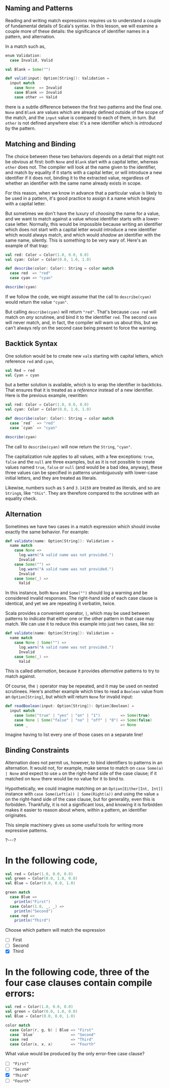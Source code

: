 ## Naming and Patterns

Reading and writing match expressions requires us to understand a couple of fundamental details of Scala's
syntax. In this lesson, we will examine a couple more of these details: the significance of identifier names in
a pattern, and alternation.

In a match such as,
```scala
enum Validation:
  case Invalid, Valid

val Blank = Some("")

def valid(input: Option[String]): Validation =
  input match
    case None  => Invalid
    case Blank => Invalid
    case other => Valid
```
there is a subtle difference between the first two patterns and the final one. `None` and `Blank` are values
which are already defined outside of the scope of the match, and the `input` value is compared to each of them,
in turn. But `other` is not defined anywhere else: it's a new identifier which is _introduced_ by the pattern.

## Matching and Binding

The choice between these two behaviors depends on a detail that might not be obvious at first: both `None` and
`Blank` start with a capital letter, whereas `other` does not. The compiler will look at the name given to the
identifier, and match by equality if it starts with a capital letter, or will introduce a new identifier if
it does not, binding it to the extracted value, regardless of whether an identifier with the same name already
exists in scope.

For this reason, when we know in advance that a particular value is likely to be used in a pattern, it's good
practice to assign it a name which begins with a capital letter.

But sometimes we don't have the luxury of _choosing_ the name for a value, and we want to match against a value
whose identifier starts with a lower-case letter. Normally, this would be impossible because writing an
identifier which does not start with a capital letter would introduce a new identifier which would always match,
and which would _shadow_ an identifier with the same name, silently. This is something to be very wary of.
Here's an example of that trap:

```scala
val red: Color = Color(1.0, 0.0, 0.0)
val cyan: Color = Color(0.0, 1.0, 1.0)

def describe(color: Color): String = color match
  case red  => "red"
  case cyan => "cyan"

describe(cyan)
```

If we follow the code, we might assume that the call to `describe(cyan)` would return the value `"cyan"`.

But calling `describe(cyan)` will return `"red"`. That's because `case red` will match on _any_ scrutinee, and
bind it to the identifier `red`. The second `case` will never match, and, in fact, the compiler will warn us
about this, but we can't always rely on the second case being present to force the warning.

## Backtick Syntax

One solution would be to create new `val`s starting with capital letters, which reference `red` and `cyan`,
```scala
val Red = red
val Cyan = cyan
```
but a better solution is available, which is to wrap the identifier in backticks. That ensures that it is
treated as a _reference_ instead of a new identifier. Here is the previous example, rewritten: 

```scala
val red: Color = Color(1.0, 0.0, 0.0)
val cyan: Color = Color(0.0, 1.0, 1.0)

def describe(color: Color): String = color match
  case `red`  => "red"
  case `cyan` => "cyan"

describe(cyan)
```

The call to `describe(cyan)` will now return the `String`, `"cyan"`.

The capitalization rule applies to all values, with a few exceptions: `true`, `false` and the `null` are three
examples, but as it is not possible to create values named `true`, `false` or `null` (and would be a bad idea,
anyway), these three values can be specified in patterns unambiguously with lower-case initial letters, and they
are treated as literals.

Likewise, numbers such as `5` and `3.14159` are treated as literals, and so are `String`s, like `"this"`. They
are therefore compared to the scrutinee with an equality check.

## Alternation

Sometimes we have two cases in a match expression which should invoke exactly the same behavior. For example:
```scala
def validate(name: Option[String]): Validation =
  name match
    case None =>
      log.warn("A valid name was not provided.")
      Invalid
    case Some("") =>
      log.warn("A valid name was not provided.")
      Invalid
    case Some(_) =>
      Valid
```

In this instance, both `None` and `Some("")` should log a warning and be considered invalid responses. The
right-hand side of each case clause is identical, and yet we are repeating it verbatim, twice.

Scala provides a convenient operator, `|`, which may be used between patterns to indicate that either one or the
other pattern in that case may match. We can use it to reduce this example into just two cases, like so:
```scala
def validate(name: Option[String]): Validation =
  name match
    case None | Some("") =>
      log.warn("A valid name was not provided.")
      Invalid
    case Some(_) =>
      Valid
```

This is called _alternation_, because it provides _alternative_ patterns to try to match against.

Of course, the `|` operator may be repeated, and it may be used on nested scrutinees. Here's another example
which tries to read a `Boolean` value from an `Option[String]`, but which will return `None` for invalid input:
```scala
def readBoolean(input: Option[String]): Option[Boolean] =
  input match
    case Some("true" | "yes" | "on" | "1")         => Some(true)
    case None | Some("false" | "no" | "off" | "0") => Some(false)
    case _                                         => None
```

Imagine having to list every one of those cases on a separate line!

## Binding Constraints

Alternation does not permit us, however, to bind identifiers to patterns in an alternation. It would not, for
example, make sense to match on `case Some(a) | None` and expect to use `a` on the right-hand side of the case
clause; if it matched on `None` there would be no value for it to bind to.

Hypothetically, we could imagine matching on an `Option[Either[Int, Int]]` instance with
`case Some(Left(a)) | Some(Right(a))` and using the value `a` on the right-hand side of the case clause, but for
generality, even this is forbidden. Thankfully, it is not a significant loss, and knowing it is forbidden makes
it easier to reason about where, within a pattern, an identifier originates.

This simple machinery gives us some useful tools for writing more expressive patterns.

?---?

# In the following code,

```scala
val red = Color(1.0, 0.0, 0.0)
val green = Color(0.0, 1.0, 0.0)
val Blue = Color(0.0, 0.0, 1.0)

green match
  case Blue => 
    println("First")
  case Color(1.0, _, _) =>
    println("Second")
  case red =>
    println("Third")
```

Choose which pattern will match the expression

- [ ] First
- [ ] Second
- [X] Third

# In the following code, three of the four case clauses contain compile errors:

```scala
val red = Color(1.0, 0.0, 0.0)
val green = Color(0.0, 1.0, 0.0)
val Blue = Color(0.0, 0.0, 1.0)

color match
  case Color(r, g, b) | Blue => "First"
  case `blue`                => "Second"
  case red                   => "Third"
  case Color(x, x, x)        => "Fourth"
```

What value would be produced by the only error-free case clause?

- [ ] `"First"`
- [ ] `"Second"`
- [X] `"Third"`
- [ ] `"Fourth"`
